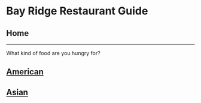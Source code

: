 # Bay Ridge Restaurant Guide
## Home
---
What kind of food are you hungry for?
## [American](american/american.md)
## [Asian](../asian/home.md)